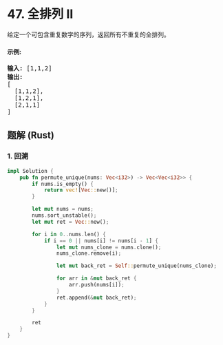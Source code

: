 # 47. 全排列 II
给定一个可包含重复数字的序列，返回所有不重复的全排列。

#### 示例:
<pre>
<strong>输入:</strong> [1,1,2]
<strong>输出:</strong>
[
  [1,1,2],
  [1,2,1],
  [2,1,1]
]
</pre>

## 题解 (Rust)

### 1. 回溯
```Rust
impl Solution {
    pub fn permute_unique(nums: Vec<i32>) -> Vec<Vec<i32>> {
        if nums.is_empty() {
            return vec![Vec::new()];
        }

        let mut nums = nums;
        nums.sort_unstable();
        let mut ret = Vec::new();

        for i in 0..nums.len() {
            if i == 0 || nums[i] != nums[i - 1] {
                let mut nums_clone = nums.clone();
                nums_clone.remove(i);

                let mut back_ret = Self::permute_unique(nums_clone);

                for arr in &mut back_ret {
                    arr.push(nums[i]);
                }
                ret.append(&mut back_ret);
            }
        }

        ret
    }
}
```
